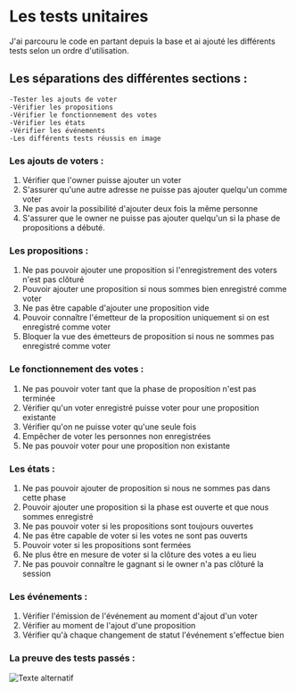 # Les tests unitaires

J'ai parcouru le code en partant depuis la base et ai ajouté les différents tests selon un ordre d'utilisation.

## Les séparations des différentes sections :

    -Tester les ajouts de voter
    -Vérifier les propositions
    -Vérifier le fonctionnement des votes
    -Vérifier les états
    -Vérifier les événements
    -Les différents tests réussis en image

### Les ajouts de voters :

1. Vérifier que l'owner puisse ajouter un voter
2. S'assurer qu'une autre adresse ne puisse pas ajouter quelqu'un comme voter
3. Ne pas avoir la possibilité d'ajouter deux fois la même personne
4. S'assurer que le owner ne puisse pas ajouter quelqu'un si la phase de propositions a débuté.

### Les propositions :

1. Ne pas pouvoir ajouter une proposition si l'enregistrement des voters n'est pas clôturé
2. Pouvoir ajouter une proposition si nous sommes bien enregistré comme voter
3. Ne pas être capable d'ajouter une proposition vide
4. Pouvoir connaître l'émetteur de la proposition uniquement si on est enregistré comme voter
5. Bloquer la vue des émetteurs de proposition si nous ne sommes pas enregistré comme voter

### Le fonctionnement des votes :

1. Ne pas pouvoir voter tant que la phase de proposition n'est pas terminée
2. Vérifier qu'un voter enregistré puisse voter pour une proposition existante
3. Vérifier qu'on ne puisse voter qu'une seule fois
4. Empêcher de voter les personnes non enregistrées
5. Ne pas pouvoir voter pour une proposition non existante

### Les états :

1. Ne pas pouvoir ajouter de proposition si nous ne sommes pas dans cette phase
2. Pouvoir ajouter une proposition si la phase est ouverte et que nous sommes enregistré
3. Ne pas pouvoir voter si les propositions sont toujours ouvertes
4. Ne pas être capable de voter si les votes ne sont pas ouverts
5. Pouvoir voter si les propositions sont fermées
6. Ne plus être en mesure de voter si la clôture des votes a eu lieu
7. Ne pas pouvoir connaître le gagnant si le owner n'a pas clôturé la session

### Les événements :

1. Vérifier l'émission de l'événement au moment d'ajout d'un voter
2. Vérifier au moment de l'ajout d'une proposition
3. Vérifier qu'à chaque changement de statut l'événement s'effectue bien

### La preuve des tests passés :

![Texte alternatif](/projet2-test/Img_readme/Test_voting.jpg "Test_voting")
